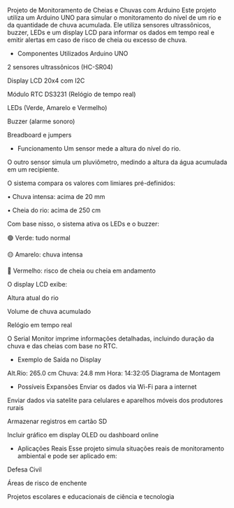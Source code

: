 Projeto de Monitoramento de Cheias e Chuvas com Arduino
Este projeto utiliza um Arduino UNO para simular o monitoramento do nível de um rio e da quantidade de chuva acumulada. Ele utiliza sensores ultrassônicos, buzzer, LEDs e um display LCD para informar os dados em tempo real e emitir alertas em caso de risco de cheia ou excesso de chuva.

- Componentes Utilizados
Arduino UNO

2 sensores ultrassônicos (HC-SR04)

Display LCD 20x4 com I2C

Módulo RTC DS3231 (Relógio de tempo real)

LEDs (Verde, Amarelo e Vermelho)

Buzzer (alarme sonoro)

Breadboard e jumpers

- Funcionamento
Um sensor mede a altura do nível do rio.

O outro sensor simula um pluviômetro, medindo a altura da água acumulada em um recipiente.

O sistema compara os valores com limiares pré-definidos:

• Chuva intensa: acima de 20 mm

• Cheia do rio: acima de 250 cm

Com base nisso, o sistema ativa os LEDs e o buzzer:

🟢 Verde: tudo normal

🟡 Amarelo: chuva intensa

🔴 Vermelho: risco de cheia ou cheia em andamento

O display LCD exibe:

Altura atual do rio

Volume de chuva acumulado

Relógio em tempo real

O Serial Monitor imprime informações detalhadas, incluindo duração da chuva e das cheias com base no RTC.

- Exemplo de Saída no Display

Alt.Rio:  265.0 cm
Chuva:     24.8 mm
Hora:     14:32:05
Diagrama de Montagem

- Possíveis Expansões
Enviar os dados via Wi-Fi para a internet

Enviar dados via satelite para celulares e aparelhos móveis dos produtores rurais 

Armazenar registros em cartão SD

Incluir gráfico em display OLED ou dashboard online

- Aplicações Reais
Esse projeto simula situações reais de monitoramento ambiental e pode ser aplicado em:

Defesa Civil

Áreas de risco de enchente

Projetos escolares e educacionais de ciência e tecnologia
